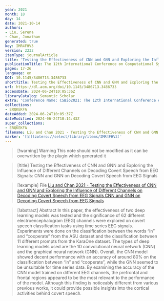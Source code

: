 ```yaml
---
year: 2021
month: 10
day: 14
date: 2021-10-14
authors:
- Liu, Serena
- Chan, Jonathan
generated: true
key: IMR4FHV3
version: 2232
itemType: journalArticle
title: 'Testing the Effectiveness of CNN and GNN and Exploring the Influence of Different Channels on Decoding Covert Speech from EEG Signals: CNN and GNN on Decoding Covert Speech from EEG Signals'
publicationTitle: The 12th International Conference on Computational Systems-Biology and Bioinformatics
pages: 17-26
language: en
DOI: 10.1145/3486713.3486733
shortTitle: Testing the Effectiveness of CNN and GNN and Exploring the Influence of Different Channels on Decoding Covert Speech from EEG Signals
url: https://dl.acm.org/doi/10.1145/3486713.3486733
accessDate: 2024-06-24T10:05:36Z
libraryCatalog: Semantic Scholar
extra: 'Conference Name: CSBio2021: The 12th International Conference on Computational Systems-Biology and Bioinformatics ISBN: 9781450385107 Place: Virtual (GMT+7 Bangkok Time) Thailand Publisher: ACM'
collections:
- ERQKEKFA
dateAdded: 2024-06-24T10:05:37Z
dateModified: 2024-06-24T10:14:43Z
super_collections:
- ERQKEKFA
filename: Liu and Chan 2021 - Testing the Effectiveness of CNN and GNN and Exploring the Influence of Different Channels on Decoding Covert Speech from EEG Signals CNN and GNN on Decoding Covert Speech from EEG Signals
marker: '[🇿](zotero://select/library/items/IMR4FHV3)'
---
```



 > 
 > \[!warning\] Warning
 > This note should not be modified as it can be overwritten by the plugin which generated it

 > 
 > \[!title\] Testing the Effectiveness of CNN and GNN and Exploring the Influence of Different Channels on Decoding Covert Speech from EEG Signals: CNN and GNN on Decoding Covert Speech from EEG Signals

 > 
 > \[!example\] File
 > [Liu and Chan 2021 - Testing the Effectiveness of CNN and GNN and Exploring the Influence of Different Channels on Decoding Covert Speech from EEG Signals CNN and GNN on Decoding Covert Speech from EEG Signals](Liu%20and%20Chan%202021%20-%20Testing%20the%20Effectiveness%20of%20CNN%20and%20GNN%20and%20Exploring%20the%20Influence%20of%20Different%20Channels%20on%20Decoding%20Covert%20Speech%20from%20EEG%20Signals%20CNN%20and%20GNN%20on%20Decoding%20Covert%20Speech%20from%20EEG%20Signals.pdf)

 > 
 > \[!abstract\] Abstract
 > In this paper, the effectiveness of two deep learning models was tested and the significance of 62 different electroencephalogram (EEG) channels were explored on covert speech classification tasks using time series EEG signals. Experiments were done on the classification between the words “in” and “cooperate” from the ASU dataset and the classification between 11 different prompts from the KaraOne dataset. The types of deep learning models used are the 1D convolutional neural network (CNN) and the graphical neural network (GNN). Overall, the CNN model showed decent performance with an accuracy of around 80% on the classification between “in” and “cooperate”, while the GNN seemed to be unsuitable for time series data. By examining the accuracy of the CNN model trained on different EEG channels, the prefrontal and frontal regions appeared to be the most relevant to the performance of the model. Although this finding is noticeably different from various previous works, it could provide possible insights into the cortical activities behind covert speech.
